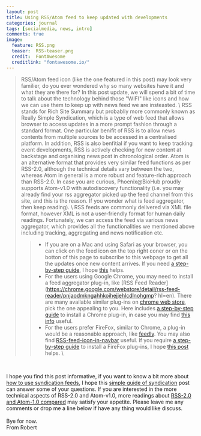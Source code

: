```yaml
---
layout: post
title: Using RSS/Atom feed to keep updated with developments 
categories: journal 
tags: [socialmedia, news, intro]
comments: true
image:  
  feature: RSS.png
  teaser:  RSS-teaser.png
  credit:  FontAwesome
  creditlink: "fontawesome.io/"
---
```


> RSS/Atom feed icon (like the one featured in this post) may look very familier, do you ever wondered
why so many websites have it and what they are there for? In this post update, we will spend a bit
of time to talk about the technology behind those "WIFI" like icons and how we can use them to keep
up with news feed we are insteasted. 
\\
> RSS stands for Rich Site Summary but probabliy more commonly known as Really Simple Syndication,
which is a type of web feed that allows browser to access updates in a more prompt fashion through a
standard format. One particular benifit of RSS is to allow news contents from multiple sources to be
accessed in a centralised platform. In addition, RSS is also benfitial if you want to keep tracking
event developments, RSS is actively checking for new content at backstage and organising news post
in chronological order. Atom is an alternative format that provides very similar feed functions as
per RSS-2.0, although the technical details vary between the two, whereas Atom in general is a more
robust and feature-rich approach than RSS-2.0. In case you are curious, Phoenix@BioHub proudly
supports Atom-v1.0 with autodiscovery functionality (i.e. you may already find your rss aggregator
picked up the feed channel from this site, and this is the reason. If you wonder what is feed
aggregator, then keep reading). 
\\
> RSS feeds are commonly delivered via XML file format, however XML is not a user-friendly format for
human daily readings. Fortunately, we can access the feed via various news aggregator, which
provides all the functionalities we mentioned above including tracking, aggregating and news
notification etc. 
> > * If you are on a Mac and using Safari as your browser, you can click on the feed icon on the top
right coner or on the botton of this page to subscribe to this webpage to get all the updates once
new content arrives. If you need [a step-by-step
guide](http://osxdaily.com/2014/11/03/subscribe-rss-feeds-safari-os-x/), I hope
[this](http://osxdaily.com/2014/11/03/subscribe-rss-feeds-safari-os-x/) helps. 
> > * For the users using Google Chrome, you may need to install a feed aggregator plug-in, like [RSS
Feed
Reader](https://chrome.google.com/webstore/detail/rss-feed-reader/pnjaodmkngahhkoihejjehlcdlnohgmp?
hl=en). There are many available similar plug-ins on [chrome web
store](https://chrome.google.com/webstore/search/feed?hl=en), pick the one appealing to you. Here
includes [a step-by-step guide](https://support.google.com/chrome_webstore/answer/2664769?hl=en) to
install a Chrome plug-in, in case you may find
[this info](https://support.google.com/chrome_webstore/answer/2664769?hl=en) useful.
> > * For the users prefer FireFox, similar to Chrome, a plug-in would be a reasonable approach, like
[feedly](https://addons.mozilla.org/en-US/firefox/addon/feedly/). You may also find
[RSS-feed-icon-in-navbar](https://addons.mozilla.org/en-US/firefox/addon/rss-feed-icon-in-navbar/)
useful. If you require [a step-by-step
guide](https://support.mozilla.org/en-US/kb/find-and-install-add-ons-add-features-to-firefox) to
install a FireFox plug-ins, I hope [this
post](https://support.mozilla.org/en-US/kb/find-and-install-add-ons-add-features-to-firefox) helps. \\
<br>

I hope you find this post informative, if you want to know a bit more about [how to use syndication
feeds](https://www.digitaltrends.com/computing/how-to-use-rss/), I hope this [simple guide of
syndication](https://www.digitaltrends.com/computing/how-to-use-rss/) post can answer some of your
questions. If you are interested in the more technical aspects of RSS-2.0 and Atom-v1.0, 
more readings about [RSS-2.0 and Atom-1.0
compared](https://www.intertwingly.net/wiki/pie/Rss20AndAtom10Compared) may satisfy your appetite.
Please leave me any comments or drop me a line below if have any thing would like discuss. 
<br>
<br>
Bye for now. 
<br>
From Robert 

